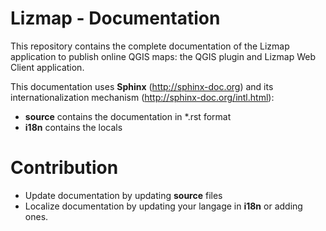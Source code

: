 Lizmap - Documentation
=======================

This repository contains the complete documentation of the Lizmap application to publish online QGIS maps: the QGIS plugin and Lizmap Web Client application.

This documentation uses **Sphinx** (http://sphinx-doc.org) and its internationalization mechanism (http://sphinx-doc.org/intl.html):
* **source** contains the documentation in \*.rst format
* **i18n** contains the locals

Contribution
=============

* Update documentation by updating **source** files
* Localize documentation by updating your langage in **i18n** or adding ones.
